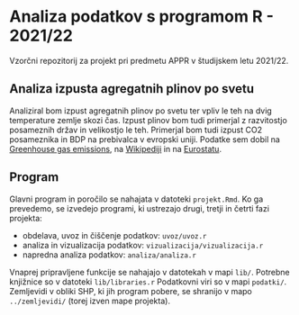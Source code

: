 # Analiza podatkov s programom R - 2021/22


Vzorčni repozitorij za projekt pri predmetu APPR v študijskem letu 2021/22. 

## Analiza izpusta agregatnih plinov po svetu


Analiziral bom izpust agregatnih plinov po svetu ter vpliv le teh na dvig temperature zemlje skozi čas. Izpust plinov bom tudi primerjal z razvitostjo posameznih držav in velikostjo le teh. Primerjal bom tudi izpust CO2 posameznika in BDP na prebivalca v evropski uniji. Podatke sem dobil na [Greenhouse gas emissions](https://ourworldindata.org/greenhouse-gas-emissions), na [Wikipediji](https://en.wikipedia.org/wiki/List_of_countries_and_dependencies_by_area) in na [Eurostatu](https://ec.europa.eu/eurostat/web/main/data/database).


## Program

Glavni program in poročilo se nahajata v datoteki `projekt.Rmd`.
Ko ga prevedemo, se izvedejo programi, ki ustrezajo drugi, tretji in četrti fazi projekta:

* obdelava, uvoz in čiščenje podatkov: `uvoz/uvoz.r`
* analiza in vizualizacija podatkov: `vizualizacija/vizualizacija.r`
* napredna analiza podatkov: `analiza/analiza.r`

Vnaprej pripravljene funkcije se nahajajo v datotekah v mapi `lib/`.
Potrebne knjižnice so v datoteki `lib/libraries.r`
Podatkovni viri so v mapi `podatki/`.
Zemljevidi v obliki SHP, ki jih program pobere,
se shranijo v mapo `../zemljevidi/` (torej izven mape projekta).
